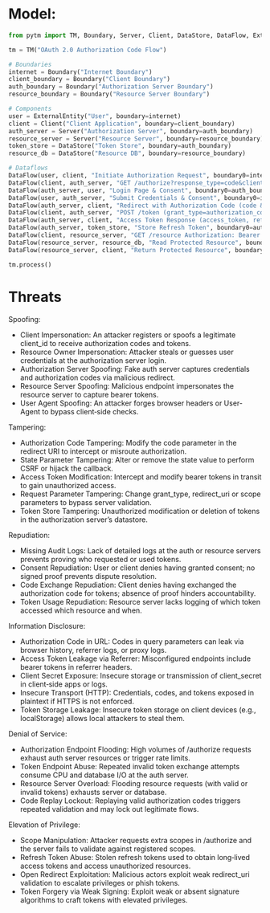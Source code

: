 # Model:
```python
from pytm import TM, Boundary, Server, Client, DataStore, DataFlow, ExternalEntity

tm = TM("OAuth 2.0 Authorization Code Flow")

# Boundaries
internet = Boundary("Internet Boundary")
client_boundary = Boundary("Client Boundary")
auth_boundary = Boundary("Authorization Server Boundary")
resource_boundary = Boundary("Resource Server Boundary")

# Components
user = ExternalEntity("User", boundary=internet)
client = Client("Client Application", boundary=client_boundary)
auth_server = Server("Authorization Server", boundary=auth_boundary)
resource_server = Server("Resource Server", boundary=resource_boundary)
token_store = DataStore("Token Store", boundary=auth_boundary)
resource_db = DataStore("Resource DB", boundary=resource_boundary)

# Dataflows
DataFlow(user, client, "Initiate Authorization Request", boundary0=internet, boundary1=client_boundary)
DataFlow(client, auth_server, "GET /authorize?response_type=code&client_id&redirect_uri&scope&state", boundary0=client_boundary, boundary1=auth_boundary)
DataFlow(auth_server, user, "Login Page & Consent", boundary0=auth_boundary, boundary1=internet)
DataFlow(user, auth_server, "Submit Credentials & Consent", boundary0=internet, boundary1=auth_boundary)
DataFlow(auth_server, client, "Redirect with Authorization Code (code & state)", boundary0=auth_boundary, boundary1=client_boundary)
DataFlow(client, auth_server, "POST /token (grant_type=authorization_code, code, client_id, client_secret)", boundary0=client_boundary, boundary1=auth_boundary)
DataFlow(auth_server, client, "Access Token Response (access_token, refresh_token)", boundary0=auth_boundary, boundary1=client_boundary)
DataFlow(auth_server, token_store, "Store Refresh Token", boundary0=auth_boundary, boundary1=auth_boundary)
DataFlow(client, resource_server, "GET /resource Authorization: Bearer access_token", boundary0=client_boundary, boundary1=resource_boundary)
DataFlow(resource_server, resource_db, "Read Protected Resource", boundary0=resource_boundary, boundary1=resource_boundary)
DataFlow(resource_server, client, "Return Protected Resource", boundary0=resource_boundary, boundary1=client_boundary)

tm.process()
```

# Threats
Spoofing:
- Client Impersonation: An attacker registers or spoofs a legitimate client_id to receive authorization codes and tokens.
- Resource Owner Impersonation: Attacker steals or guesses user credentials at the authorization server login.
- Authorization Server Spoofing: Fake auth server captures credentials and authorization codes via malicious redirect.
- Resource Server Spoofing: Malicious endpoint impersonates the resource server to capture bearer tokens.
- User Agent Spoofing: An attacker forges browser headers or User-Agent to bypass client‑side checks.

Tampering:
- Authorization Code Tampering: Modify the code parameter in the redirect URI to intercept or misroute authorization.
- State Parameter Tampering: Alter or remove the state value to perform CSRF or hijack the callback.
- Access Token Modification: Intercept and modify bearer tokens in transit to gain unauthorized access.
- Request Parameter Tampering: Change grant_type, redirect_uri or scope parameters to bypass server validation.
- Token Store Tampering: Unauthorized modification or deletion of tokens in the authorization server’s datastore.

Repudiation:
- Missing Audit Logs: Lack of detailed logs at the auth or resource servers prevents proving who requested or used tokens.
- Consent Repudiation: User or client denies having granted consent; no signed proof prevents dispute resolution.
- Code Exchange Repudiation: Client denies having exchanged the authorization code for tokens; absence of proof hinders accountability.
- Token Usage Repudiation: Resource server lacks logging of which token accessed which resource and when.

Information Disclosure:
- Authorization Code in URL: Codes in query parameters can leak via browser history, referrer logs, or proxy logs.
- Access Token Leakage via Referrer: Misconfigured endpoints include bearer tokens in referrer headers.
- Client Secret Exposure: Insecure storage or transmission of client_secret in client‑side apps or logs.
- Insecure Transport (HTTP): Credentials, codes, and tokens exposed in plaintext if HTTPS is not enforced.
- Token Storage Leakage: Insecure token storage on client devices (e.g., localStorage) allows local attackers to steal them.

Denial of Service:
- Authorization Endpoint Flooding: High volumes of /authorize requests exhaust auth server resources or trigger rate limits.
- Token Endpoint Abuse: Repeated invalid token exchange attempts consume CPU and database I/O at the auth server.
- Resource Server Overload: Flooding resource requests (with valid or invalid tokens) exhausts server or database.
- Code Replay Lockout: Replaying valid authorization codes triggers repeated validation and may lock out legitimate flows.

Elevation of Privilege:
- Scope Manipulation: Attacker requests extra scopes in /authorize and the server fails to validate against registered scopes.
- Refresh Token Abuse: Stolen refresh tokens used to obtain long‑lived access tokens and access unauthorized resources.
- Open Redirect Exploitation: Malicious actors exploit weak redirect_uri validation to escalate privileges or phish tokens.
- Token Forgery via Weak Signing: Exploit weak or absent signature algorithms to craft tokens with elevated privileges.